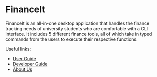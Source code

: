 # FinanceIt
FinanceIt is an all-in-one desktop application that handles the finance tracking needs of university students who are 
comfortable with a CLI interface. It includes 5 different finance tools, all of which take in typed commands from the 
users to execute their respective functions.

Useful links:
* [User Guide](UserGuide.md)
* [Developer Guide](DeveloperGuide.md)
* [About Us](AboutUs.md)
